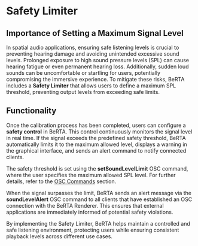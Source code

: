 # Safety Limiter

## Importance of Setting a Maximum Signal Level  

In spatial audio applications, ensuring safe listening levels is crucial to preventing hearing damage and avoiding unintended excessive sound levels. Prolonged exposure to high sound pressure levels (SPL) can cause hearing fatigue or even permanent hearing loss. Additionally, sudden loud sounds can be uncomfortable or startling for users, potentially compromising the immersive experience. To mitigate these risks, BeRTA includes a **Safety Limiter** that allows users to define a maximum SPL threshold, preventing output levels from exceeding safe limits.  

## Functionality  

Once the calibration process has been completed, users can configure a **safety control** in BeRTA. This control continuously monitors the signal level in real time. If the signal exceeds the predefined safety threshold, BeRTA automatically limits it to the maximum allowed level, displays a warning in the graphical interface, and sends an alert command to notify connected clients.  

The safety threshold is set using the **setSoundLevelLimit** OSC command, where the user specifies the maximum allowed SPL level. For further details, refer to the [OSC Commands](/BRT-Documentation/osc/control/#safety-limiter) section.  

When the signal surpasses the limit, BeRTA sends an alert message via the **soundLevelAlert** OSC command to all clients that have established an OSC connection with the BeRTA Renderer. This ensures that external applications are immediately informed of potential safety violations.  

By implementing the Safety Limiter, BeRTA helps maintain a controlled and safe listening environment, protecting users while ensuring consistent playback levels across different use cases.  
